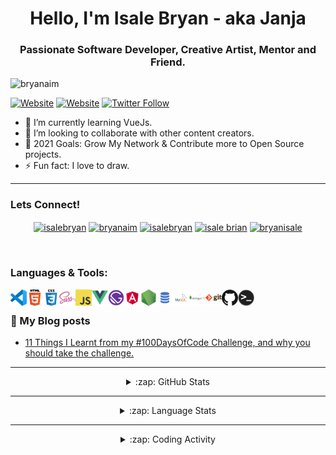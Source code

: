 <h1 align="center">Hello, I'm Isale Bryan - aka Janja</h1>
<h3 align="center">Passionate Software Developer, Creative Artist, Mentor and Friend.</h3>

<p align="left"> <img src="https://komarev.com/ghpvc/?username=bryanaim" alt="bryanaim" /> </p>

[![Website](https://img.shields.io/website?label=isalebryan.me&style=for-the-badge&url=https%3A%2F%2Fisalebryan.me)](https://isalebryan.me)
[![Website](https://img.shields.io/website?label=blog.isalebryan.me&style=for-the-badge&url=https%3A%2F%2Fblog.isalebryan.me)](https://blog.isalebryan.me)
[![Twitter Follow](https://img.shields.io/twitter/follow/isalebryan?color=1DA1F2&logo=twitter&style=for-the-badge)](https://twitter.com/intent/follow?original_referer=https%3A%2F%2Fgithub.com%2Fisalebryan&screen_name=isalebryan)

- 🌱 I’m currently learning VueJs.
- 👯 I’m looking to collaborate with other content creators.
- 🥅 2021 Goals: Grow My Network & Contribute more to Open Source projects.
- ⚡ Fun fact: I love to draw.
---
### Lets Connect!
<p align="center">
<a href="https://codepen.io/isalebryan" target="blank"><img align="center" src="https://cdn.jsdelivr.net/npm/simple-icons@3.0.1/icons/codepen.svg" alt="isalebryan" height="20" width="20" /></a>
<a href="https://dev.to/bryanaim" target="blank"><img align="center" src="https://cdn.jsdelivr.net/npm/simple-icons@3.0.1/icons/dev-dot-to.svg" alt="bryanaim" height="20" width="20" /></a>
<a href="https://twitter.com/isalebryan" target="blank"><img align="center" src="https://cdn.jsdelivr.net/npm/simple-icons@3.0.1/icons/twitter.svg" alt="isalebryan" height="20" width="20" /></a>
<a href="https://linkedin.com/in/isale brian" target="blank"><img align="center" src="https://cdn.jsdelivr.net/npm/simple-icons@3.0.1/icons/linkedin.svg" alt="isale brian" height="20" width="20" /></a>
<a href="https://instagram.com/bryanisale" target="blank"><img align="center" src="https://cdn.jsdelivr.net/npm/simple-icons@3.0.1/icons/instagram.svg" alt="bryanisale" height="20" width="20" /></a>
</p>

<br/>

### Languages & Tools:

<img align="left" alt="Visual Studio Code" width="26px" src="https://raw.githubusercontent.com/github/explore/80688e429a7d4ef2fca1e82350fe8e3517d3494d/topics/visual-studio-code/visual-studio-code.png" />
<img align="left" alt="HTML5" width="26px" src="https://raw.githubusercontent.com/github/explore/80688e429a7d4ef2fca1e82350fe8e3517d3494d/topics/html/html.png" />
<img align="left" alt="CSS3" width="26px" src="https://raw.githubusercontent.com/github/explore/80688e429a7d4ef2fca1e82350fe8e3517d3494d/topics/css/css.png" />
<img align="left" alt="Sass" width="26px" src="https://raw.githubusercontent.com/github/explore/80688e429a7d4ef2fca1e82350fe8e3517d3494d/topics/sass/sass.png" />
<img align="left" alt="JavaScript" width="26px" src="https://raw.githubusercontent.com/github/explore/80688e429a7d4ef2fca1e82350fe8e3517d3494d/topics/javascript/javascript.png" />
<img align="left" alt="Vue.Js" width="26px" src="https://raw.githubusercontent.com/github/explore/80688e429a7d4ef2fca1e82350fe8e3517d3494d/topics/vue/vue.png" />
<img align="left" alt="Gatsby" width="26px" src="https://raw.githubusercontent.com/github/explore/e94815998e4e0713912fed477a1f346ec04c3da2/topics/gatsby/gatsby.png" />
<img align="left" alt="GraphQL" width="26px" src="https://raw.githubusercontent.com/github/explore/80688e429a7d4ef2fca1e82350fe8e3517d3494d/topics/angular/angular.png" />
<img align="left" alt="Node.js" width="26px" src="https://raw.githubusercontent.com/github/explore/80688e429a7d4ef2fca1e82350fe8e3517d3494d/topics/nodejs/nodejs.png" />

<img align="left" alt="SQL" width="26px" src="https://raw.githubusercontent.com/github/explore/80688e429a7d4ef2fca1e82350fe8e3517d3494d/topics/sql/sql.png" />
<img align="left" alt="MySQL" width="26px" src="https://raw.githubusercontent.com/github/explore/80688e429a7d4ef2fca1e82350fe8e3517d3494d/topics/mysql/mysql.png" />
<img align="left" alt="MongoDB" width="26px" src="https://raw.githubusercontent.com/github/explore/80688e429a7d4ef2fca1e82350fe8e3517d3494d/topics/mongodb/mongodb.png" />
<img align="left" alt="Git" width="26px" src="https://raw.githubusercontent.com/github/explore/80688e429a7d4ef2fca1e82350fe8e3517d3494d/topics/git/git.png" />
<img align="left" alt="GitHub" width="26px" src="https://raw.githubusercontent.com/github/explore/78df643247d429f6cc873026c0622819ad797942/topics/github/github.png" />
<img align="left" alt="Terminal" width="26px" src="https://raw.githubusercontent.com/github/explore/80688e429a7d4ef2fca1e82350fe8e3517d3494d/topics/terminal/terminal.png" />

<br />


### 📕 My Blog posts
<!-- BLOG-POST-LIST:START -->
- [11 Things I Learnt from my #100DaysOfCode Challenge, and why you should take the challenge.](https://blog.isalebryan.me/11-things-i-learnt-from-my-100daysofcode-challenge-and-why-you-should-take-the-challenge-ckdojwp7v0011l9s17sv960mq)
<!-- BLOG-POST-LIST:END -->

---
<details>
	<summary align="center">:zap: GitHub Stats</summary>

	<img align="center" alt="Aim's GitHub Stats" src="https://github-readme-stats.vercel.app/api/top-langs/?username=bryanaim&layout=compact&show_icons=true&hide_border=true&count_private=true?theme=vue-dark" />

</details>

---

<details>
	<summary align="center">:zap: Language Stats</summary>

	<img align="center" alt="Aim's Coding Stats" src="https://wakatime.com/share/@44b96ff2-85ee-4a0e-96e0-0f8252b00986/62c1667d-76a1-41a2-b9eb-582055ab0ad3.svg" height="400" />

</details>

---

<details>
	<summary align="center">:zap: Coding Activity</summary>

	<img align="center" alt="Aim's Coding Stats" src="https://wakatime.com/share/@44b96ff2-85ee-4a0e-96e0-0f8252b00986/1710156a-c6e0-4b9f-b683-0a851daecaab.svg" height="400" />

</details>
